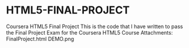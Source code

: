 # HTML5-FINAL-PROJECT
Coursera HTML5 Final Project 
This is the code that I have written to pass the Final Project Exam for the Coursera HTML5 Course
Attachments: 
FinalProject.html 
DEMO.png
